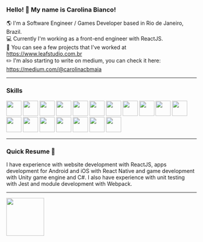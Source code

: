 ### Hello! 👋 My name is Carolina Bianco!

🌎 I'm a Software Engineer / Games Developer based in Rio de Janeiro, Brazil. </br>
💻 Currently I'm working as a front-end engineer with ReactJS. </br>
📝 You can see a few projects that I've worked at https://www.leafstudio.com.br </br>
✏️ I'm also starting to write on medium, you can check it here: https://medium.com/@carolinacbmaia </br>

-----------------------------------

### Skills

<img src="https://cdn.jsdelivr.net/gh/devicons/devicon/icons/html5/html5-original.svg"  width="40" height="40"/> <img src="https://cdn.jsdelivr.net/gh/devicons/devicon/icons/css3/css3-original.svg" width="40" height="40"/> <img src="https://cdn.jsdelivr.net/gh/devicons/devicon/icons/javascript/javascript-original.svg" width="40" height="40" /> <img src="https://cdn.jsdelivr.net/gh/devicons/devicon/icons/typescript/typescript-original.svg" width="40" height="40" /> <img src="https://cdn.jsdelivr.net/gh/devicons/devicon/icons/react/react-original.svg"  width="40" height="40" /> <img src="https://cdn.jsdelivr.net/gh/devicons/devicon/icons/jest/jest-plain.svg" width="40" height="40" /> <img src="https://cdn.jsdelivr.net/gh/devicons/devicon/icons/webpack/webpack-original.svg" width="40" height="40" /> <img src="https://cdn.jsdelivr.net/gh/devicons/devicon/icons/babel/babel-original.svg" width="40" height="40" /> <img src="https://cdn.jsdelivr.net/gh/devicons/devicon/icons/nodejs/nodejs-original.svg" width="40" height="40" /> <img src="https://cdn.jsdelivr.net/gh/devicons/devicon/icons/nextjs/nextjs-original.svg" width="40" height="40" /> <img src="https://cdn.jsdelivr.net/gh/devicons/devicon/icons/git/git-original-wordmark.svg" width="40" height="40"/> <img src="https://cdn.jsdelivr.net/gh/devicons/devicon/icons/github/github-original-wordmark.svg"  width="40" height="40" /> <img src="https://cdn.jsdelivr.net/gh/devicons/devicon/icons/gitlab/gitlab-original-wordmark.svg" width="40" height="40" /> <img src="https://cdn.jsdelivr.net/gh/devicons/devicon/icons/csharp/csharp-original.svg" width="40" height="40" /> <img src="https://cdn.jsdelivr.net/gh/devicons/devicon/icons/unity/unity-original-wordmark.svg" width="40" height="40" /> <img src="https://cdn.jsdelivr.net/gh/devicons/devicon/icons/vscode/vscode-original-wordmark.svg" width="40" height="40" /> <img src="https://cdn.jsdelivr.net/gh/devicons/devicon/icons/android/android-original-wordmark.svg" width="40" height="40" /> <img src="https://cdn.jsdelivr.net/gh/devicons/devicon/icons/apple/apple-original.svg" width="40" height="40" />

-----------------------------------
### Quick Resume 📄

I have experience with website development with ReactJS, apps development for Android and iOS with React Native and game development with Unity game engine and C#. I also have experience with unit testing with Jest and module development with Webpack.

-----------------------------------
<div>
  <a href="https://github.com/Carol-Bianco">
  <img height="100em" src="https://github-readme-stats.vercel.app/api/top-langs/?username=Carol-Bianco&layout=compact&langs_count=7&theme=dracula"/>
 <!-- <img height="100em" src="https://github-readme-stats.vercel.app/api?username=Carol-Bianco&show_icons=true&theme=dracula&include_all_commits=true&count_private=true"/> -->
</div>
